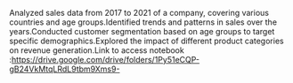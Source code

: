 Analyzed sales data from 2017 to 2021 of a company, covering various countries and age groups.Identified trends and patterns in sales over the years.Conducted customer segmentation based on age groups to target specific demographics.Explored the impact of different product categories on revenue generation.Link to access notebook :https://drive.google.com/drive/folders/1Py51eCQP-gB24VkMtqLRdL9tbm9Xms9-
